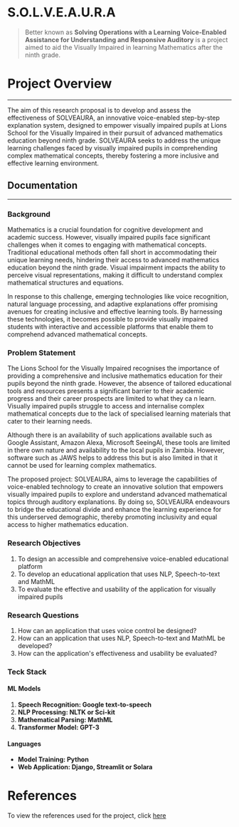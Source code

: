 # S.O.L.V.E.A.U.R.A
> Better known as **Solving Operations with a Learning Voice-Enabled Assistance for Understanding and Responsive Auditory** is a project aimed to aid the Visually Impaired in learning Mathematics after the ninth grade. 

# Project Overview
---
The aim of this research proposal is to develop and assess the effectiveness of SOLVEAURA, an innovative voice-enabled step-by-step explanation system, designed to empower visually impaired pupils at Lions School for the Visually Impaired in their pursuit of advanced mathematics education beyond ninth grade. SOLVEAURA seeks to address the unique learning challenges faced by visually impaired pupils in comprehending complex mathematical concepts, thereby fostering a more inclusive and effective learning environment.

## Documentation 
---
### Background
Mathematics is a crucial foundation for cognitive development and academic success. However, visually impaired pupils face significant challenges when it comes to engaging with mathematical concepts. Traditional educational methods often fall short in accommodating their unique learning needs, hindering their access to advanced mathematics education beyond the ninth grade. Visual impairment impacts the ability to perceive visual representations, making it difficult to understand complex mathematical structures and equations.

In response to this challenge, emerging technologies like voice recognition, natural language processing, and adaptive explanations offer promising avenues for creating inclusive and effective learning tools. By harnessing these technologies, it becomes possible to provide visually impaired students with interactive and accessible platforms that enable them to comprehend advanced mathematical concepts.

### Problem Statement
The Lions School for the Visually Impaired recognises the importance of providing a comprehensive and inclusive mathematics education for their pupils beyond the ninth grade. However, the absence of tailored educational tools and resources presents a significant barrier to their academic progress and their career prospects are limited to what they ca n learn. Visually impaired pupils struggle to access and internalise complex mathematical concepts due to the lack of specialised learning materials that cater to their learning needs.

Although there is an availability of such applications available such as Google Assistant, Amazon Alexa, Microsoft SeeingAI, these tools are limited in there own nature and availability to the local pupils in Zambia. However, software such as JAWS helps to address this but is also limited in that it cannot be used for learning complex mathematics.

The proposed project: SOLVEAURA, aims to leverage the capabilities of voice-enabled technology to create an innovative solution that empowers visually impaired pupils to explore and understand advanced mathematical topics through auditory explanations. By doing so, SOLVEAURA endeavours to bridge the educational divide and enhance the learning experience for this underserved demographic, thereby promoting inclusivity and equal access to higher mathematics education.


### Research Objectives
1. To design an accessible and comprehensive voice-enabled educational platform
2. To develop an educational application that uses NLP, Speech-to-text and MathML
3. To evaluate the effective and usability of the application for visually impaired pupils

### Research Questions
1. How can an application that uses voice control be designed?
2. How can an application that uses NLP, Speech-to-text and MathML be developed?
3. How can the application's effectiveness and usability be evaluated?

### Teck Stack
#### ML Models
1. **Speech Recognition: Google text-to-speech**
2. **NLP Processing: NLTK or Sci-kit**
3. **Mathematical Parsing: MathML**
4. **Transformer Model: GPT-3**

#### Languages
- **Model Training: Python**
- **Web Application: Django, Streamlit or Solara**

# References
To view the references used for the project, click [here](https://github.com/akebu6/SOLVEAURA/wiki/References-List)
